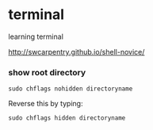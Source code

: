 # terminal
learning terminal

http://swcarpentry.github.io/shell-novice/

### show root directory

```
sudo chflags nohidden directoryname
```

Reverse this by typing:
```
sudo chflags hidden directoryname
```
